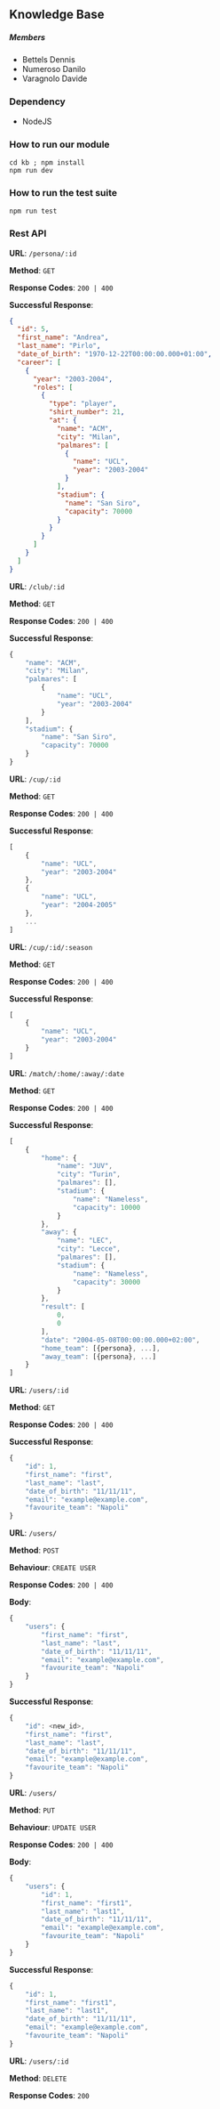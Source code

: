 ## Knowledge Base

##### Members
- Bettels Dennis
- Numeroso Danilo
- Varagnolo Davide

### Dependency
- NodeJS

### How to run our module
```
cd kb ; npm install
npm run dev
```

### How to run the test suite
```
npm run test
```

### Rest API

__URL__: ```/persona/:id```

__Method__: ```GET```

__Response Codes__: ``` 200 | 400 ```

__Successful Response__: 
```json 
{
  "id": 5,
  "first_name": "Andrea",
  "last_name": "Pirlo",
  "date_of_birth": "1970-12-22T00:00:00.000+01:00",
  "career": [
    {
      "year": "2003-2004",
      "roles": [
        {
          "type": "player",
          "shirt_number": 21,
          "at": {
            "name": "ACM",
            "city": "Milan",
            "palmares": [
              {
                "name": "UCL",
                "year": "2003-2004"
              }
            ],
            "stadium": {
              "name": "San Siro",
              "capacity": 70000
            }
          }
        }
      ]
    }
  ]
}
```

__URL__: ```/club/:id```

__Method__: ```GET```

__Response Codes__: ``` 200 | 400 ```

__Successful Response__: 
```javascript 
{
    "name": "ACM",
    "city": "Milan",
    "palmares": [
        {
            "name": "UCL",
            "year": "2003-2004"
        }
    ],
    "stadium": {
        "name": "San Siro",
        "capacity": 70000
    }
}
```

__URL__: ```/cup/:id```

__Method__: ```GET```

__Response Codes__: ``` 200 | 400 ```

__Successful Response__: 
```javascript 
[
    {
        "name": "UCL",
        "year": "2003-2004"
    },
    {
        "name": "UCL",
        "year": "2004-2005"
    },
    ...
]
```
__URL__: ```/cup/:id/:season```

__Method__: ```GET```

__Response Codes__: ``` 200 | 400 ```

__Successful Response__: 
```javascript 
[
    {
        "name": "UCL",
        "year": "2003-2004"
    }
]
```

__URL__: ```/match/:home/:away/:date```

__Method__: ```GET```

__Response Codes__: ``` 200 | 400 ```

__Successful Response__: 
```javascript 
[
    {
        "home": {
            "name": "JUV",
            "city": "Turin",
            "palmares": [],
            "stadium": {
                "name": "Nameless",
                "capacity": 10000
            }
        },
        "away": {
            "name": "LEC",
            "city": "Lecce",
            "palmares": [],
            "stadium": {
                "name": "Nameless",
                "capacity": 30000
            }
        },
        "result": [
            0,
            0
        ],
        "date": "2004-05-08T00:00:00.000+02:00",
        "home_team": [{persona}, ...],
        "away_team": [{persona}, ...]
    }
]
```


__URL__: ```/users/:id```

__Method__: ```GET```

__Response Codes__: ``` 200 | 400 ```

__Successful Response__: 
```javascript 
{
    "id": 1,
    "first_name": "first",
    "last_name": "last",
    "date_of_birth": "11/11/11",
    "email": "example@example.com",
    "favourite_team": "Napoli"
}
```

__URL__: ```/users/```

__Method__: ```POST```

__Behaviour__: ```CREATE USER```

__Response Codes__: ``` 200 | 400 ```

__Body__: 
```javascript 
{
    "users": {
        "first_name": "first",
        "last_name": "last",
        "date_of_birth": "11/11/11",
        "email": "example@example.com",
        "favourite_team": "Napoli"
    }
}
```

__Successful Response__: 
```javascript 
{
    "id": <new_id>,
    "first_name": "first",
    "last_name": "last",
    "date_of_birth": "11/11/11",
    "email": "example@example.com",
    "favourite_team": "Napoli"
}
```

__URL__: ```/users/```

__Method__: ```PUT```

__Behaviour__: ```UPDATE USER```

__Response Codes__: ``` 200 | 400 ```

__Body__: 
```javascript 
{
    "users": {
        "id": 1,
        "first_name": "first1",
        "last_name": "last1",
        "date_of_birth": "11/11/11",
        "email": "example@example.com",
        "favourite_team": "Napoli"
    }
}
```

__Successful Response__: 
```javascript 
{
    "id": 1,
    "first_name": "first1",
    "last_name": "last1",
    "date_of_birth": "11/11/11",
    "email": "example@example.com",
    "favourite_team": "Napoli"
}
```


__URL__: ```/users/:id```

__Method__: ```DELETE```

__Response Codes__: ``` 200 ```
